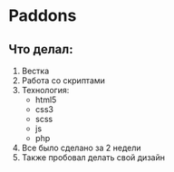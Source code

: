 # Paddons
## Что делал:
1. Вестка
2. Работа со скриптами
3. Технология:
    - html5
    - css3
    - scss
    - js
    - php
4. Все было сделано за 2 недели
5. Также пробовал делать свой дизайн
 
